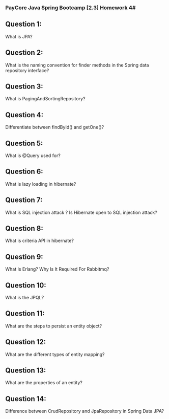 ### PayCore Java Spring Bootcamp [2.3] Homework 4#

## Question 1: 
What is JPA?

## Question 2: 
What is the naming convention for finder methods in the Spring data repository interface?

## Question 3:
What is PagingAndSortingRepository?

## Question 4:
Differentiate between findById() and getOne()?

## Question 5:
What is @Query used for?

## Question 6:
What is lazy loading in hibernate?

## Question 7:
What is SQL injection attack ? Is Hibernate open to SQL injection attack?

## Question 8:
What is criteria API in hibernate?

## Question 9:
What Is Erlang? Why Is It Required For Rabbitmq?

## Question 10:
What is the JPQL?

## Question 11:
What are the steps to persist an entity object?

## Question 12:
What are the different types of entity mapping?

## Question 13:
What are the properties of an entity?

## Question 14: 
Difference between CrudRepository and JpaRepository in Spring Data JPA?